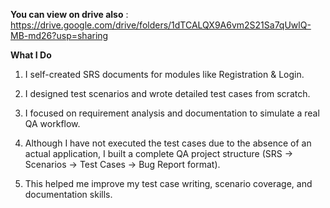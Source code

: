 


**You can view on drive also** : https://drive.google.com/drive/folders/1dTCALQX9A6vm2S21Sa7qUwlQ-MB-md26?usp=sharing   <br>


**What I Do**

1. I self-created SRS documents for modules like Registration & Login.

2. I designed test scenarios and wrote detailed test cases from scratch.

3. I focused on requirement analysis and documentation to simulate a real QA workflow.

4. Although I have not executed the test cases due to the absence of an actual application, I built a complete QA project structure (SRS → Scenarios → Test Cases → Bug Report format).

5. This helped me improve my test case writing, scenario coverage, and documentation skills.
